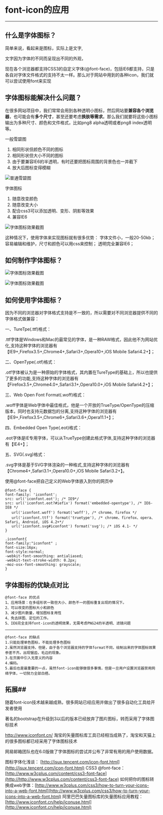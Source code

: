 # font-icon的应用 #

----------

## 什么是字体图标？ ##
简单来说，看起来是图标，实际上是文字,

文字因为字体的不同而呈现出不同的外观，

现在各个浏览器都支持CSS3的自定义字体(@font-face)，包括IE6都支持，只是各自对字体文件格式的支持不太一样。那么对于网站中用到的各种icon，我们就可以尝试使用font来实现

## 字体图标能解决什么问题？ ##

在很多网站项目中，我们常常会用到各种透明小图标，然后网站要**兼容各个浏览器**，也可能会有**多个尺寸**，甚至还要考虑**换肤等需求**。那么我们就要将这些小图标输出为多种尺寸、颜色和文件格式，比如png8 alpha透明或者png8 index透明等。



一般雪碧图

1. 相同形状但颜色不同的图标
1. 相同形状但大小不同的图标
1. 由于要兼容IE6的半透明，有时还要把图标周围的背景色也一并截下
1. 放大后图标变得模糊

![普通雪碧图](img/img1.png)

字体图标

1. 随意改变颜色
1. 随意改变大小
1. 配合css3可以添加透明、变形、阴影等效果
1. 兼容IE6


![字体图标效果截图](img/img2.jpg)


这种情况下，使用字体来实现图标就有很多优势：
字体文件小，一般20-50kb；
容易编辑和维护，尺寸和颜色可以用css来控制；
透明完全兼容IE6；

## 如何制作字体图标？ ##


![字体图标效果截图](img/img3.png)

![字体图标效果截图](img/img4.png)

## 如何使用字体图标？ ##

因为不同的浏览器对字体格式支持是不一致的，所以需要对不同浏览器提供不同的字体格式做兼容：

一、TureTpe(.ttf)格式：

.ttf字体是Windows和Mac的最常见的字体，是一种RAW格式，因此他不为网站优化,支持这种字体的浏览器有【IE9+,Firefox3.5+,Chrome4+,Safari3+,Opera10+,iOS Mobile Safari4.2+】；

二、OpenType(.otf)格式：

.otf字体被认为是一种原始的字体格式，其内置在TureType的基础上，所以也提供了更多的功能,支持这种字体的浏览器有【Firefox3.5+,Chrome4.0+,Safari3.1+,Opera10.0+,iOS Mobile Safari4.2+】；

三、Web Open Font Format(.woff)格式：

.woff字体是Web字体中最佳格式，他是一个开放的TrueType/OpenType的压缩版本，同时也支持元数据包的分离,支持这种字体的浏览器有【IE9+,Firefox3.5+,Chrome6+,Safari3.6+,Opera11.1+】；

四、Embedded Open Type(.eot)格式：

.eot字体是IE专用字体，可以从TrueType创建此格式字体,支持这种字体的浏览器有【IE4+】；

五、SVG(.svg)格式：

.svg字体是基于SVG字体渲染的一种格式,支持这种字体的浏览器有【Chrome4+,Safari3.1+,Opera10.0+,iOS Mobile Safari3.2+】。


使用@font-face把自己定义的Web字体嵌入到你的网页中

    @font-face {
    font-family: 'iconfont';
    src: url('iconfont.eot'); /* IE9*/
    src: url('iconfont.eot?#iefix') format('embedded-opentype'), /* IE6-IE8 */
       url('iconfont.woff') format('woff'), /* chrome、firefox */
       url('iconfont.ttf') format('truetype'), /* chrome、firefox、opera、Safari, Android, iOS 4.2+*/
       url('iconfont.svg#iconfont') format('svg'); /* iOS 4.1- */
    }
    
    .iconfont{
    font-family:"iconfont" ;
    font-size:16px;
    font-style:normal;
    -webkit-font-smoothing: antialiased;
    -webkit-text-stroke-width: 0.2px;
    -moz-osx-font-smoothing: grayscale;
    }


## 字体图标的优缺点对比 ##
    
    @font-face 的优点
    1、应用场景：在多组形状一致但大小、颜色不一的图标重复出现的情况下。
    2、可以改变的图标大小和颜色
    3、减少图片数量，增加图标复用性
    4、免去拼图、定位的工作。
    5、IE6完全支持font-icon的透明效果，无需考虑PNG24的半透明、滤镜问题



----------


    @font-face 的缺点
    1.只能处理单色图标，不能处理多色图标
    2.虽然浏览器支持，但是，由于各个浏览器支持的字体format不同，绘制出来的字体图标效果参差不齐。出现锯齿，毛边的现象。
    3.在页面中引入无意义的内容
    4.编码。
    5.最后也是最重要的一点，虽然font-icon能够做很多事情，但是一旦用户设置浏览器禁用网络字体，一切努力全部白搭。


## 拓展##

随着font-icon技术越来越成熟，很多网站已经应用并做出了很多自动化工具给开发者使用

著名的bootstrap在升级到3以后的版本已经放弃了图片图标，转而采用了字体图标技术

http://www.iconfont.cn/  淘宝的矢量图标库工具已经相当成熟了，淘宝和天猫上的很多图标都已经采用了字体图标技术

网易邮箱团队也在6.0版做了字体图标的尝试并公布了非常有用的用户使用数据。

图标字体化浅谈： [http://isux.tencent.com/icon-font.html](http://isux.tencent.com/icon-font.html)
CSS3 @font-face：  [http://www.w3cplus.com/content/css3-font-face](http://http://www.w3cplus.com/content/css3-font-face)
如何把你的图标转换成web字体：[http://www.w3cplus.com/css3/how-to-turn-your-icons-into-a-web-font.html](http://www.w3cplus.com/css3/how-to-turn-your-icons-into-a-web-font.html)
阿里巴巴矢量图标库的矢量图标应用教程：[http://www.iconfont.cn/help/iconuse.html](http://www.iconfont.cn/help/iconuse.html)


